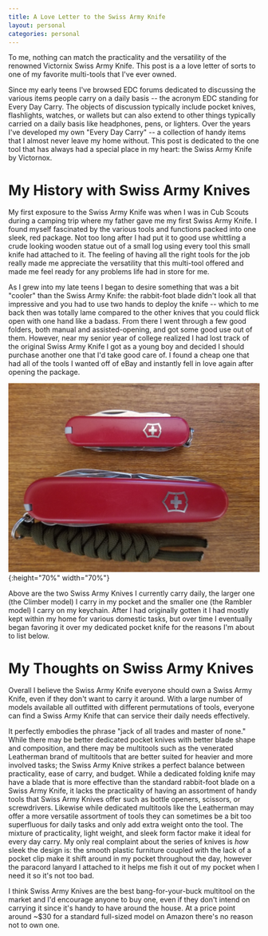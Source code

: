 ```yaml
---
title: A Love Letter to the Swiss Army Knife
layout: personal
categories: personal
---
```


To me, nothing can match the practicality and the versatility of the renowned Victornix Swiss Army Knife. This post is a a love letter of sorts to one of my favorite multi-tools that I've ever owned.

<!--more-->

Since my early teens I've browsed EDC forums dedicated to discussing the various items people carry on a daily basis -- the acronym EDC standing for Every Day Carry. The objects of discussion typically include pocket knives, flashlights, watches, or wallets but can also extend to other things typically carried on a daily basis like headphones, pens, or lighters. Over the years I've developed my own "Every Day Carry" -- a collection of handy items that I almost never leave my home without. This post is dedicated to the one tool that has always had a special place in my heart: the Swiss Army Knife by Victornox.

# My History with Swiss Army Knives

My first exposure to the Swiss Army Knife was when I was in Cub Scouts during a camping trip where my father gave me my first Swiss Army Knife. I found myself fascinated by the various tools and functions packed into one sleek, red package. Not too long after I had put it to good use whittling a crude looking wooden statue out of a small log using every tool this small knife had attached to it. The feeling of having all the right tools for the job really made me appreciate the versatility that this multi-tool offered and made me feel ready for any problems life had in store for me.

As I grew into my late teens I began to desire something that was a bit "cooler" than the Swiss Army Knife: the rabbit-foot blade didn't look all that impressive and you had to use two hands to deploy the knife -- which to me back then was totally lame compared to the other knives that you could flick open with one hand like a badass. From there I went through a few good folders, both manual and assisted-opening, and got some good use out of them. However, near my senior year of college realized I had lost track of the original Swiss Army Knife I got as a young boy and decided I should purchase another one that I'd take good care of. I found a cheap one that had all of the tools I wanted off of eBay and instantly fell in love again after opening the package.

![My Swiss Army Knives](/assets/img/swiss_army.jpg){:height="70%" width="70%"}

Above are the two Swiss Army Knives I currently carry daily, the larger one (the Climber model) I carry in my pocket and the smaller one (the Rambler model) I carry on my keychain. After I had originally gotten it I had mostly kept within my home for various domestic tasks, but over time I eventually began favoring it over my dedicated pocket knife for the reasons I'm about to list below.

# My Thoughts on Swiss Army Knives

Overall I believe the Swiss Army Knife everyone should own a Swiss Army Knife, even if they don't want to carry it around. With a large number of models available all outfitted with different permutations of tools, everyone can find a Swiss Army Knife that can service their daily needs effectively.

It perfectly embodies the phrase "jack of all trades and master of none." While there may be better dedicated pocket knives with better blade shape and composition, and there may be multitools such as the venerated Leatherman brand of multitools that are better suited for heavier and more involved tasks; the Swiss Army Knive strikes a perfect balance between practicality, ease of carry, and budget. While a dedicated folding knife may have a blade that is more effective than the standard rabbit-foot blade on a Swiss Army Knife, it lacks the practicality of having an assortment of handy tools that Swiss Army Knives offer such as bottle openers, scissors, or screwdrivers. Likewise while dedicated multitools like the Leatherman may offer a more versatile assortment of tools they can sometimes be a bit too superfluous for daily tasks and only add extra weight onto the tool. The mixture of practicality, light weight, and sleek form factor make it ideal for every day carry. My only real complaint about the series of knives is *how* sleek the design is: the smooth plastic furniture coupled with the lack of a pocket clip make it shift around in my pocket throughout the day, however the paracord lanyard I attached to it helps me fish it out of my pocket when I need it so it's not too bad.

I think Swiss Army Knives are the best bang-for-your-buck multitool on the market and I'd encourage anyone to buy one, even if they don't intend on carrying it since it's handy to have around the house. At a price point around ~$30 for a standard full-sized model on Amazon there's no reason not to own one.
